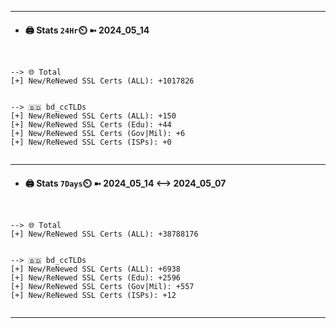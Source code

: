 

---
- #### 🖨️ **Stats** `24Hr`⏲️ ➼ 2024_05_14
```console


--> 🌐 Total
[+] New/ReNewed SSL Certs (ALL): +1017826


--> 🇧🇩 bd_ccTLDs
[+] New/ReNewed SSL Certs (ALL): +150
[+] New/ReNewed SSL Certs (Edu): +44
[+] New/ReNewed SSL Certs (Gov|Mil): +6
[+] New/ReNewed SSL Certs (ISPs): +0


```

---
- #### 🖨️ **Stats** `7Days`⏲️ ➼ 2024_05_14 <--> 2024_05_07
```console


--> 🌐 Total
[+] New/ReNewed SSL Certs (ALL): +38788176


--> 🇧🇩 bd_ccTLDs
[+] New/ReNewed SSL Certs (ALL): +6938
[+] New/ReNewed SSL Certs (Edu): +2596
[+] New/ReNewed SSL Certs (Gov|Mil): +557
[+] New/ReNewed SSL Certs (ISPs): +12


```

---

